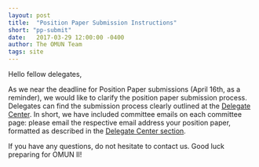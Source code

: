 ```yaml
---
layout: post
title:  "Position Paper Submission Instructions"
short: "pp-submit"
date:   2017-03-29 12:00:00 -0400
author: The OMUN Team
tags: site
---
```


Hello fellow delegates,

As we near the deadline for Position Paper submissions (April 16th, as a reminder), we would like to clarify the position paper submission process. Delegates can find the submission process clearly outlined at the [Delegate Center]({{site.baseurl}}/delegate-center/). In short, we have included committee emails on each committee page: please email the respective email address your position paper, formatted as described in the [Delegate Center section]({{site.baseurl}}/delegate-center/).

If you have any questions, do not hesitate to contact us. Good luck preparing for OMUN II!
